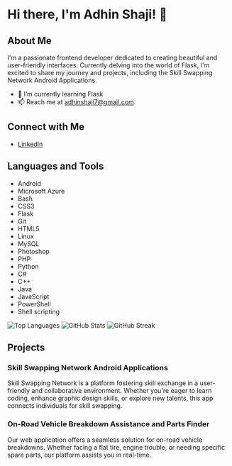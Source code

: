 # Hi there, I'm Adhin Shaji! 👋

## About Me
I'm a passionate frontend developer dedicated to creating beautiful and user-friendly interfaces. Currently delving into the world of Flask, I'm excited to share my journey and projects, including the Skill Swapping Network Android Applications.

- 🌱 I’m currently learning Flask
- 📫 Reach me at adhinshaji7@gmail.com.

## Connect with Me
- [LinkedIn](https://linkedin.com/in/adhinshaji7)

## Languages and Tools
- Android
- Microsoft Azure
- Bash
- CSS3
- Flask
- Git
- HTML5
- Linux
- MySQL
- Photoshop
- PHP
- Python
- C#
- C++
- Java
- JavaScript
- PowerShell
- Shell scripting

![Top Languages](https://github-readme-stats.vercel.app/api/top-langs?username=adhinshaji7&show_icons=true&locale=en&layout=compact)
![GitHub Stats](https://github-readme-stats.vercel.app/api?username=adhinshaji7&show_icons=true&locale=en)
![GitHub Streak](https://github-readme-streak-stats.herokuapp.com/?user=adhinshaji7)

## Projects

### Skill Swapping Network Android Applications
Skill Swapping Network is a platform fostering skill exchange in a user-friendly and collaborative environment. Whether you're eager to learn coding, enhance graphic design skills, or explore new talents, this app connects individuals for skill swapping.

### On-Road Vehicle Breakdown Assistance and Parts Finder
Our web application offers a seamless solution for on-road vehicle breakdowns. Whether facing a flat tire, engine trouble, or needing specific spare parts, our platform assists you in real-time.

